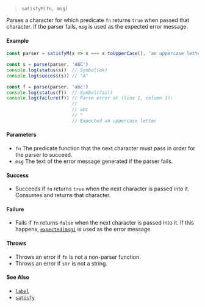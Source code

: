 <!--
 Copyright (c) 2020 Thomas J. Otterson
 
 This software is released under the MIT License.
 https://opensource.org/licenses/MIT
-->

> `satisfyM(fn, msg)`

Parses a character for which predicate `fn` returns `true` when passed that character. If the parser fails, `msg` is used as the expected error message.

#### Example

```javascript
const parser = satisfyM(x => x === x.toUpperCase(), 'an uppercase letter')

const s = parse(parser, 'ABC')
console.log(status(s))  // Symbol(ok)
console.log(success(s)) // "A"

const f = parse(parser, 'abc')
console.log(status(f))  // Symbol(fail)
console.log(failure(f)) // Parse error at (line 1, column 1):
                        //
                        // abc
                        // ^
                        // Expected an uppercase letter

```

#### Parameters

* `fn` The predicate function that the next character must pass in order for the parser to succeed.
* `msg` The text of the error message generated if the parser fails.

#### Success

* Succeeds if `fn` returns `true` when the next character is passed into it. Consumes and returns that character.

#### Failure

* Fails if `fn` returns `false` when the next character is passed into it. If this happens, [`expected(msg)`](../tools/expected.md) is used as the error message.

#### Throws

* Throws an error if `fn` is not a non-parser function.
* Throws an error if `str` is not a string.

#### See Also

* [`label`](label.md)
* [`satisfy`](satisfy.md)